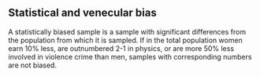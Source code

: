 ## Statistical and venecular bias

A statistically biased sample is a sample with significant differences from the population from which it is sampled. 
If in the total population women earn 10% less, are outnumbered 2-1 in physics, or are more 50% less involved in violence crime 
than men, samples with corresponding numbers are not biased. 
